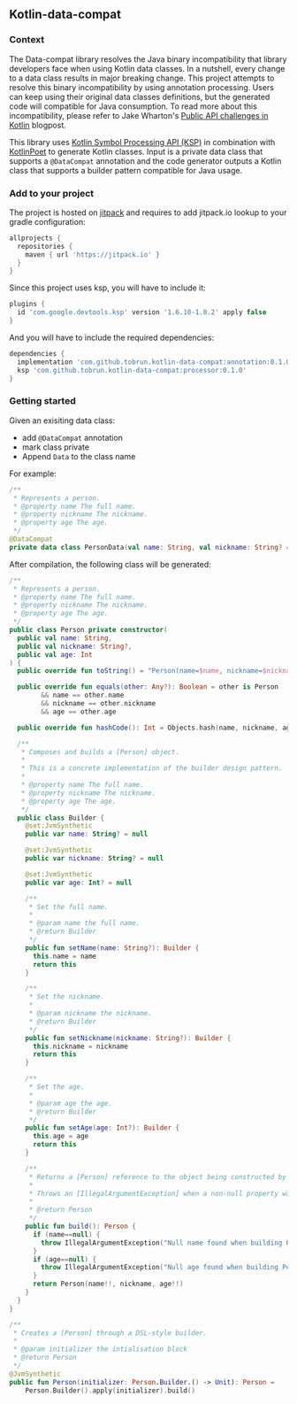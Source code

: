 ## Kotlin-data-compat

### Context
The Data-compat library resolves the Java binary incompatibility that library developers face when using Kotlin data classes. In a nutshell, every change to a data class results in major breaking change. This project attempts to resolve this binary incompatibility by using annotation processing. Users can keep using their original data classes definitions, but the generated code will compatible for Java consumption.
To read more about this incompatibility, please refer to Jake Wharton's [Public API challenges in Kotlin](https://jakewharton.com/public-api-challenges-in-kotlin/) blogpost.

This library uses [Kotlin Symbol Processing API (KSP)](https://kotlinlang.org/docs/ksp-overview.html) in combination with [KotlinPoet](https://square.github.io/kotlinpoet/) to generate Kotlin classes. Input is a private data class that supports a `@DataCompat` annotation and the code generator outputs a Kotlin class that supports a builder pattern compatible for Java usage.

### Add to your project
The project is hosted on [jitpack](https://jitpack.io/) and requires to add jitpack.io lookup to your gradle configuration:

```groovy
allprojects {
  repositories {
    maven { url 'https://jitpack.io' }
  }
}
```

Since this project uses ksp, you will have to include it:
```groovy
plugins {
  id 'com.google.devtools.ksp' version '1.6.10-1.0.2' apply false
}
```

And you will have to include the required dependencies:

```groovy
dependencies {
  implementation 'com.github.tobrun.kotlin-data-compat:annotation:0.1.0'
  ksp 'com.github.tobrun.kotlin-data-compat:processor:0.1.0'
}
```


### Getting started

Given an exisiting data class:
 - add `@DataCompat` annotation
 - mark class private
 - Append `Data` to the class name

For example:

```kotlin
/**
 * Represents a person.
 * @property name The full name.
 * @property nickname The nickname.
 * @property age The age.
 */
@DataCompat
private data class PersonData(val name: String, val nickname: String? = null, val age: Int)
```

After compilation, the following class will be generated:

```kotlin
/**
 * Represents a person.
 * @property name The full name.
 * @property nickname The nickname.
 * @property age The age.
 */
public class Person private constructor(
  public val name: String,
  public val nickname: String?,
  public val age: Int
) {
  public override fun toString() = "Person(name=$name, nickname=$nickname, age=$age)"

  public override fun equals(other: Any?): Boolean = other is Person
  		&& name == other.name
  		&& nickname == other.nickname
  		&& age == other.age

  public override fun hashCode(): Int = Objects.hash(name, nickname, age)

  /**
   * Composes and builds a [Person] object.
   *
   * This is a concrete implementation of the builder design pattern.
   *
   * @property name The full name.
   * @property nickname The nickname.
   * @property age The age.
   */
  public class Builder {
    @set:JvmSynthetic
    public var name: String? = null

    @set:JvmSynthetic
    public var nickname: String? = null

    @set:JvmSynthetic
    public var age: Int? = null

    /**
     * Set the full name.
     *
     * @param name the full name.
     * @return Builder
     */
    public fun setName(name: String?): Builder {
      this.name = name
      return this
    }

    /**
     * Set the nickname.
     *
     * @param nickname the nickname.
     * @return Builder
     */
    public fun setNickname(nickname: String?): Builder {
      this.nickname = nickname
      return this
    }

    /**
     * Set the age.
     *
     * @param age the age.
     * @return Builder
     */
    public fun setAge(age: Int?): Builder {
      this.age = age
      return this
    }

    /**
     * Returns a [Person] reference to the object being constructed by the builder.
     *
     * Throws an [IllegalArgumentException] when a non-null property wasn't initialised.
     *
     * @return Person
     */
    public fun build(): Person {
      if (name==null) {
      	throw IllegalArgumentException("Null name found when building Person.")
      }
      if (age==null) {
      	throw IllegalArgumentException("Null age found when building Person.")
      }
      return Person(name!!, nickname, age!!)
    }
  }
}

/**
 * Creates a [Person] through a DSL-style builder.
 *
 * @param initializer the intialisation block
 * @return Person
 */
@JvmSynthetic
public fun Person(initializer: Person.Builder.() -> Unit): Person =
    Person.Builder().apply(initializer).build()
```
